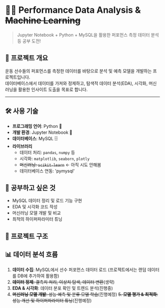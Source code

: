 # 🏋️‍♂️ Performance Data Analysis & ~~Machine Learning~~

> Jupyter Notebook + Python + MySQL을 활용한 퍼포먼스 측정 데이터 분석 등 공부 도전!

## 📌 프로젝트 개요
운동 선수들의 퍼포먼스를 측정한 데이터를 바탕으로 분석 및 예측 모델을 개발하는 프로젝트입니다.  
데이터베이스에서 데이터를 가져와 정제하고, 탐색적 데이터 분석(EDA), 시각화, 머신러닝을 활용한 인사이트 도출을 목표로 합니다.

---

## 🛠 사용 기술
- **프로그래밍 언어**: Python 🐍  
- **개발 환경**: Jupyter Notebook 📓  
- **데이터베이스**: MySQL 🗄  
- **라이브러리**
  - 데이터 처리: `pandas`, `numpy` 등
  - 시각화: `matplotlib`, `seaborn`, `plotly`
  - ~~머신러닝: `scikit-learn`~~ <- 아직 시도 안해봄
  - 데이터베이스 연동: 'pymysql'

## 📌 공부하고 싶은 것
- MySQL 데이터 정리 및 로드 기능 구현
- EDA 및 시각화 코드 작성
- 머신러닝 모델 개발 및 비교
- 최적의 하이퍼파라미터 튜닝

## 📂 프로젝트 구조
<!--📦 Performance-Analysis-ML
┣ 📂 data               # 데이터셋
┣ 📂 notebooks          # Jupyter Notebook 분석 파일
┣ 📂 models             # 학습된 모델 저장
┣ 📂 sql                # MySQL 관련 스크립트 저장
┃ ┣ 📜 database_schema.sql   # 데이터베이스 테이블 정의
┃ ┗ 📜 sample_data.sql       # 샘플 데이터 삽입
┣ 📜 requirements.txt    # 필요한 패키지 목록
┣ 📜 README.md          # 프로젝트 개요 (현재 파일)
┗ 📜 main.py            # 메인 실행 파일-->

## 📊 데이터 분석 흐름
1. **데이터 수집**: MySQL에서 선수 퍼포먼스 데이터 로드 (프로젝트에서는 랜덤 데이터를 DB에 추가하여 활용함)
2. ~~**데이터 정제**: 결측치 처리, 이상치 탐색, 데이터 변환~~(생략)
3. **EDA & 시각화**: 데이터 분포 확인 및 트렌드 분석(진행중)
4. ~~**머신러닝 모델 개발**: 성능 예측 및 분류 모델 학습~~(진행예정)
~~5. **모델 평가 & 최적화**: 성능 개선 및 하이퍼파라미터 튜닝~~(진행예정)

   
